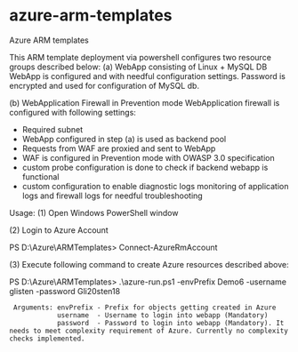 # azure-arm-templates
Azure ARM templates

This ARM template deployment via powershell configures two resource groups described below:
(a) WebApp consisting of Linux + MySQL DB
WebApp is configured and with needful configuration settings. Password is encrypted and used for configuration of MySQL db.

(b) WebApplication Firewall in Prevention mode
WebApplication firewall is configured with following settings:
- Required subnet
- WebApp configured in step (a) is used as backend pool
- Requests from WAF are proxied and sent to WebApp
- WAF is configured in Prevention mode with OWASP 3.0 specification
- custom probe configuration is done to check if backend webapp is functional
- custom configuration to enable diagnostic logs monitoring of application logs and firewall logs for needful troubleshooting

Usage:
(1) Open Windows PowerShell window

(2) Login to Azure Account

PS D:\Azure\ARMTemplates> Connect-AzureRmAccount

(3) Execute following command to create Azure resources described above:

PS D:\Azure\ARMTemplates> .\azure-run.ps1 -envPrefix Demo6 -username glisten -password Gli20sten18

     Arguments: envPrefix - Prefix for objects getting created in Azure
                username  - Username to login into webapp (Mandatory)
                password  - Password to login into webapp (Mandatory). It needs to meet complexity requirement of Azure. Currently no complexity checks implemented.
                
